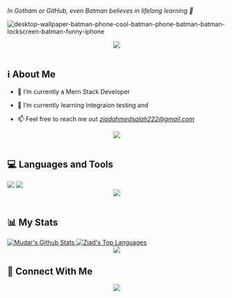 *In Gotham or GitHub, even Batman believes in lifelong learning 🦇*


![desktop-wallpaper-batman-phone-cool-batman-phone-batman-batman-lockscreen-batman-funny-iphone](https://github.com/BabaVoos/BabaVoos/assets/91697196/fbec58b3-bc33-4117-abfd-8b87b232fafc)
<div align="center">
    <img src="https://user-images.githubusercontent.com/73097560/115834477-dbab4500-a447-11eb-908a-139a6edaec5c.gif" />
</div>
<br>


## ℹ About Me


- 🔭 I’m currently a Mern Stack Developer 

- 🌱 I’m currently learning Integraion testing and 

- 📫 Feel free to reach me out *ziadahmedsalah222@gmail.com*
<div align="center">
    <img src="https://user-images.githubusercontent.com/73097560/115834477-dbab4500-a447-11eb-908a-139a6edaec5c.gif" />
</div>
<br>

## 💻 Languages and Tools
<div align="start">
    <img src="https://skillicons.dev/icons?i=flutter,dart,firebase" />
    <img src="https://skillicons.dev/icons?i=github,vscode,javascript,postman,nodejs,html,css,expressjs,react,next" /><br>
</div>
<div align="center">
    <img src="https://user-images.githubusercontent.com/73097560/115834477-dbab4500-a447-11eb-908a-139a6edaec5c.gif" />
</div>
<br>

## 📊 My Stats

<div align="start">
    <a href="https://github.com/Zerox3200/github-readme-stats">
        <img alt="Mudar's Github Stats" src="https://github-readme-stats.vercel.app/api?username=Zerox3200&show_icons=true&count_private=true&theme=react&hide_border=true&bg_color=0D1117&hide=c%2B%2B" />
    </a>
    <a href="https://github.com/Zerox3200/github-readme-stats">
        <img alt="Ziad's Top Languages" src="https://github-readme-stats.vercel.app/api/top-langs/?username=Zerox3200&langs_count=8&count_private=true&layout=compact&theme=react&hide_border=true&bg_color=0D1117" />
    </a>
</div>
<div align="center">
    <img src="https://user-images.githubusercontent.com/73097560/115834477-dbab4500-a447-11eb-908a-139a6edaec5c.gif" />
</div>

## 🤝 Connect With Me

<div align="center">
    <a href="https://www.linkedin.com/in/ziad-ahmed-%F0%9F%87%B5%F0%9F%87%B8-8118a4233/" target="_blank">
        <img src="https://img.shields.io/badge/LinkedIn-0077B5?style=for-the-badge&logo=linkedin&logoColor=white" target="_blank" />
    </a>
    </div>
